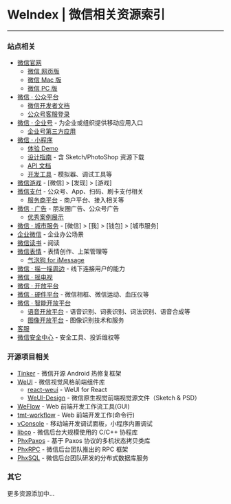 # WeIndex | 微信相关资源索引
----

### 站点相关

- [微信官网](http://weixin.qq.com/)
	- [微信 网页版](https://wx.qq.com/)
	- [微信 Mac 版](https://mac.weixin.qq.com/)
	- [微信 PC 版](http://windows.weixin.qq.com/)
- [微信 · 公众平台](https://mp.weixin.qq.com/)
	- [微信开发者文档](https://mp.weixin.qq.com/wiki/home/)
	- [公众号客服登录](https://mpkf.weixin.qq.com/)
- [微信 · 企业号](https://qy.weixin.qq.com/) - 为企业或组织提供移动应用入口
	- [企业号第三方应用](https://qy.weixin.qq.com/app/)
- [微信 · 小程序](https://mp.weixin.qq.com/debug/wxadoc/dev/)
	- [体验 Demo](https://mp.weixin.qq.com/debug/wxadoc/dev/demo.html)
	- [设计指南](https://mp.weixin.qq.com/debug/wxadoc/design/index.html) - 含 Sketch/PhotoShop 资源下载
	- [API 文档](https://mp.weixin.qq.com/debug/wxadoc/dev/api/)
	- [开发工具](https://mp.weixin.qq.com/debug/wxadoc/dev/devtools/devtools.html) - 模拟器、调试工具等
- [微信游戏](https://) - [微信] > [发现] > [游戏]
- [微信支付](https://pay.weixin.qq.com/) - 公众号、App、扫码、刷卡支付相关
	- [服务商平台](https://pay.weixin.qq.com/) - 商户平台、接入相关等
- [微信 · 广告](https://zb.weixin.qq.com/) - 朋友圈广告、公众号广告
	- [优秀案例展示](http://ad.weixin.qq.com/case)
- [微信 · 城市服务](https://city.weixin.qq.com/) - [微信] > [我] > [钱包] > [城市服务]
- [企业微信](http://work.weixin.qq.com/) - 企业办公场景
- [微信读书](http://weread.qq.com/) - 阅读
- [微信表情](https://sticker.weixin.qq.com/) - 表情创作、上架管理等
	- [气泡狗 for iMessage](https://itunes.apple.com/cn/app/qi-pao-gou-nao-qing-xu-pian/id1151395835?mt=8)
- [微信 · 摇一摇周边](https://zb.weixin.qq.com/) - 线下连接用户的能力
- [微信 · 摇电视](http://yao.weixin.qq.com/)
- [微信 · 开放平台](https://open.weixin.qq.com/)
- [微信 · 硬件平台](http://iot.weixin.qq.com/) - 微信相框、微信运动、血压仪等
- [微信 · 智能开放平台](http://pr.weixin.qq.com)
	- [语音开放平台](http://pr.weixin.qq.com/voice/intro) - 语音识别、词表识别、词法识别、语音合成等
	- [图像开放平台](http://pr.weixin.qq.com/img/intro) - 图像识别技术和服务
- [客服](http://kf.qq.com/)
- [微信安全中心](https://weixin110.qq.com/) - 安全工具、投诉维权等

### 开源项目相关
- [Tinker](https://github.com/Tencent/tinker) - 微信开源 Android 热修复框架
- [WeUI](https://github.com/weui/weui) - 微信视觉风格前端组件库
	- [react-weui](https://github.com/weui/react-weui) - WeUI for React
	- [WeUI-Design](https://github.com/weui/WeUI-Design) - 微信原生视觉前端视觉源文件（Sketch & PSD）
- [WeFlow](https://github.com/weixin/WeFlow) - Web 前端开发工作流工具(GUI)
- [tmt-workflow](https://github.com/weixin/tmt-workflow) - Web 前端开发工作(命令行)
- [vConsole](https://github.com/WechatFE/vConsole) - 移动端开发调试面板，小程序内置调试
- [libco](https://github.com/Tencent/libco) - 微信后台大规模使用的 C/C++ 协程库
- [PhxPaxos](https://github.com/tencent-wechat/phxpaxos) - 基于 Paxos 协议的多机状态拷贝类库
- [PhxRPC](https://github.com/tencent-wechat/phxrpc) - 微信后台团队推出的 RPC 框架
- [PhxSQL](https://github.com/tencent-wechat/phxsql) - 微信后台团队研发的分布式数据库服务

### 其它

更多资源添加中...

